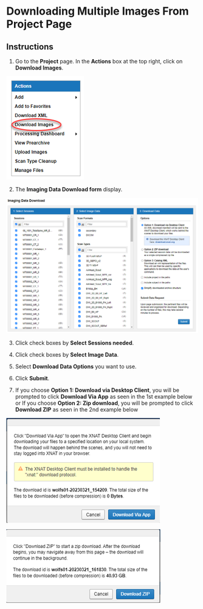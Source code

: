 #  Downloading Multiple Images From Project Page

## Instructions
 1. Go to the **Project** page. In the **Actions** box at the top right, click on **Download Images**.

 ![action box](images/DwnldMulimg1.jpg)
 
 2. The **Imaging Data Download form** display.

 ![image data download form](images/DwnldMulimg2.jpg)

 3. Click check boxes by **Select Sessions needed**.

 4. Click check boxes by **Select Image Data**.

 5. Select **Download Data Options** you want to use.

 6. Click **Submit**.

 7. If you choose **Option 1: Download via Desktop Client**, you will be prompted to click **Download Via App** as seen in the 1st example below or If you choose **Option 2: Zip download**, you will be prompted to click **Download ZIP** as seen in the 2nd example below

 ![download option 1](images/DwnldMulimg3.jpg)

 ![download option 2](images/DwnldMulimg4.jpg)
